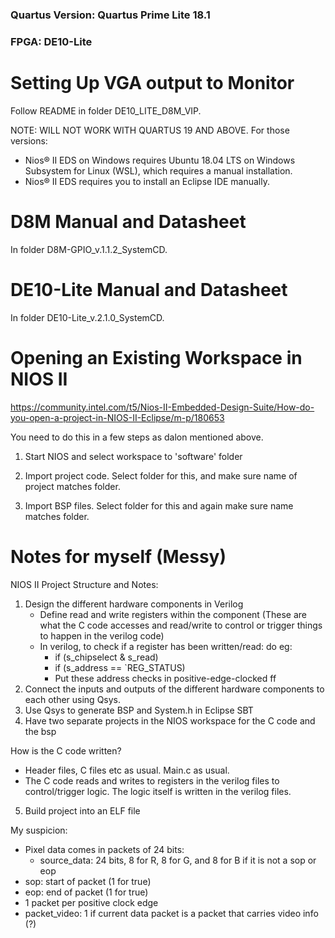### Quartus Version: Quartus Prime Lite 18.1
### FPGA: DE10-Lite

# Setting Up VGA output to Monitor

Follow README in folder DE10_LITE_D8M_VIP.

NOTE: WILL NOT WORK WITH QUARTUS 19 AND ABOVE. For those versions:
- Nios® II EDS on Windows requires Ubuntu 18.04 LTS on Windows Subsystem for Linux (WSL), which requires a manual installation.
- Nios® II EDS requires you to install an Eclipse IDE manually.

# D8M Manual and Datasheet

In folder D8M-GPIO_v.1.1.2_SystemCD.

# DE10-Lite Manual and Datasheet

In folder DE10-Lite_v.2.1.0_SystemCD.

# Opening an Existing Workspace in NIOS II

https://community.intel.com/t5/Nios-II-Embedded-Design-Suite/How-do-you-open-a-project-in-NIOS-II-Eclipse/m-p/180653

You need to do this in a few steps as dalon mentioned above. 

1. Start NIOS and select workspace to 'software' folder 

2. Import project code. Select folder for this, and make sure name of project matches folder. 

3. Import BSP files. Select folder for this and again make sure name matches folder. 

# Notes for myself (Messy)

NIOS II Project Structure and Notes:

1. Design the different hardware components in Verilog
    - Define read and write registers within the component (These are what the C code accesses and read/write to control or trigger things to happen in the verilog code)
    - In verilog, to check if a register has been written/read: do eg:
        - if      (s_chipselect & s_read)
        - if      (s_address == `REG_STATUS)
        - Put these address checks in positive-edge-clocked ff
2. Connect the inputs and outputs of the different hardware components to each other using Qsys. 
3. Use Qsys to generate BSP and System.h in Eclipse SBT
4. Have two separate projects in the NIOS workspace for the C code and the bsp

How is the C code written?
- Header files, C files etc as usual. Main.c as usual.
- The C code reads and writes to registers in the verilog files to control/trigger logic. The logic itself is written in the verilog files.

5. Build project into an ELF file

My suspicion:
- Pixel data comes in packets of 24 bits:
    - source_data: 24 bits, 8 for R, 8 for G, and 8 for B if it is not a sop or eop
- sop: start of packet (1 for true)
- eop: end of packet (1 for true)
- 1 packet per positive clock edge
- packet_video: 1 if current data packet is a packet that carries video info (?)

